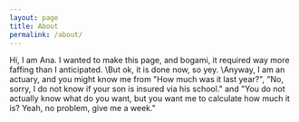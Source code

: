```yaml
---
layout: page
title: About
permalink: /about/
---
```


Hi, I am Ana. I wanted to make this page, and bogami, it required way more faffing than I anticipated. \But ok, it is done now, so yey. \Anyway, I am an actuary, and you might know me from "How much was it last year?", "No, sorry, I do not know if your son is insured via his school." and "You do not actually know what do you want, but you want me to calculate how much it is? Yeah, no problem, give me a week." 
